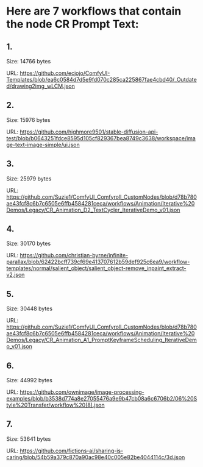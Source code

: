 # Here are 7 workflows that contain the node CR Prompt Text:

## 1. 

Size: 14766 bytes

URL: https://github.com/ecjojo/ComfyUI-Templates/blob/ea6c0584d7d5e9fd070c285ca225867fae4cbd40/_Outdated/drawing2img_wLCM.json

## 2. 

Size: 15976 bytes

URL: https://github.com/highmore9501/stable-diffusion-api-test/blob/b0643251fdce8595d105cf829367bea8749c3638/workspace/image-text-image-simple/ui.json

## 3. 

Size: 25979 bytes

URL: https://github.com/Suzie1/ComfyUI_Comfyroll_CustomNodes/blob/d78b780ae43fcf8c6b7c6505e6ffb4584281ceca/workflows/Animation/Iterative%20Demos/Legacy/CR_Animation_D2_TextCycler_IterativeDemo_v01.json

## 4. 

Size: 30170 bytes

URL: https://github.com/christian-byrne/infinite-parallax/blob/62422bcff739cf69e413707612b59def925c6ea9/workflow-templates/normal/salient_object/salient_object-remove_inpaint_extract-v2.json

## 5. 

Size: 30448 bytes

URL: https://github.com/Suzie1/ComfyUI_Comfyroll_CustomNodes/blob/d78b780ae43fcf8c6b7c6505e6ffb4584281ceca/workflows/Animation/Iterative%20Demos/Legacy/CR_Animation_A1_PromptKeyframeScheduling_IterativeDemo_v01.json

## 6. 

Size: 44992 bytes

URL: https://github.com/ownimage/image-processing-examples/blob/b3538d774a8e27055476a9e9b47cb08a6c6706b2/06%20Style%20Transfer/workflow%20(8).json

## 7. 

Size: 53641 bytes

URL: https://github.com/fictions-ai/sharing-is-caring/blob/54b59a379c870a90ac98e40c005e82be4044114c/3d.json

